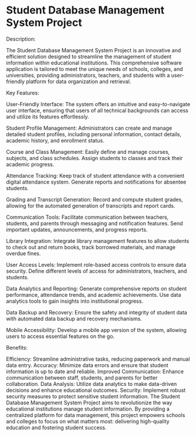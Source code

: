 # Student Database Management System Project

Description:

The Student Database Management System Project is an innovative and efficient solution designed to streamline the management of student information within educational institutions. This comprehensive software application is tailored to meet the unique needs of schools, colleges, and universities, providing administrators, teachers, and students with a user-friendly platform for data organization and retrieval.

Key Features:

User-Friendly Interface:
The system offers an intuitive and easy-to-navigate user interface, ensuring that users of all technical backgrounds can access and utilize its features effortlessly.

Student Profile Management:
Administrators can create and manage detailed student profiles, including personal information, contact details, academic history, and enrollment status.

Course and Class Management:
Easily define and manage courses, subjects, and class schedules. Assign students to classes and track their academic progress.

Attendance Tracking:
Keep track of student attendance with a convenient digital attendance system. Generate reports and notifications for absentee students.

Grading and Transcript Generation:
Record and compute student grades, allowing for the automated generation of transcripts and report cards.

Communication Tools:
Facilitate communication between teachers, students, and parents through messaging and notification features. Send important updates, announcements, and progress reports.

Library Integration:
Integrate library management features to allow students to check out and return books, track borrowed materials, and manage overdue fines.

User Access Levels:
Implement role-based access controls to ensure data security. Define different levels of access for administrators, teachers, and students.

Data Analytics and Reporting:
Generate comprehensive reports on student performance, attendance trends, and academic achievements. Use data analytics tools to gain insights into institutional progress.

Data Backup and Recovery:
Ensure the safety and integrity of student data with automated data backup and recovery mechanisms.

Mobile Accessibility:
Develop a mobile app version of the system, allowing users to access essential features on the go.

Benefits:

Efficiency: Streamline administrative tasks, reducing paperwork and manual data entry.
Accuracy: Minimize data errors and ensure that student information is up to date and reliable.
Improved Communication: Enhance communication between staff, students, and parents for better collaboration.
Data Analysis: Utilize data analytics to make data-driven decisions and enhance educational outcomes.
Security: Implement robust security measures to protect sensitive student information.
The Student Database Management System Project aims to revolutionize the way educational institutions manage student information. By providing a centralized platform for data management, this project empowers schools and colleges to focus on what matters most: delivering high-quality education and fostering student success.
